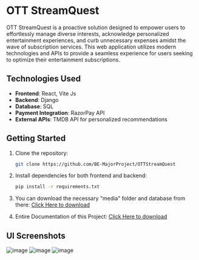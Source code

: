 # OTT StreamQuest

OTT StreamQuest is a proactive solution designed to empower users to effortlessly manage diverse interests, acknowledge personalized entertainment experiences, and curb unnecessary expenses amidst the wave of subscription services. This web application utilizes modern technologies and APIs to provide a seamless experience for users seeking to optimize their entertainment subscriptions.

## Technologies Used

- **Frontend**: React, Vite Js
- **Backend**: Django
- **Database**: SQL
- **Payment Integration**: RazorPay API
- **External APIs**: TMDB API for personalized recommendations

## Getting Started

1. Clone the repository:
   ```bash
   git clone https://github.com/BE-MajorProject/OTTStreamQuest
   ```

2. Install dependencies for both frontend and backend:
   ```bash
   pip install -r requirements.txt
   ```
3. You can download the necessary "media" folder and database from there:
[Click Here to download](https://drive.google.com/drive/folders/1EKVAT5DhV5mdZaeraojxyOFc1l-TMTTn?usp=sharing)

4. Entire Documentation of this Project:
[Click Here to download](https://drive.google.com/drive/folders/1q7QZ3wfnZ2-Bmx6R-D3OwfYuLmuxbLv5?usp=sharing)

## UI Screenshots

![image](https://github.com/BE-MajorProject/OTTStreamQuest/assets/83024561/bf4fd581-639b-49c0-89c2-103ccb940f5f )
![image](https://github.com/BE-MajorProject/OTTStreamQuest/assets/83024561/fb822eba-035e-4794-9844-34be95c6d2af)
![image](https://github.com/BE-MajorProject/OTTStreamQuest/assets/83024561/7202671c-a920-4e23-8cc8-3bcee992a727)




